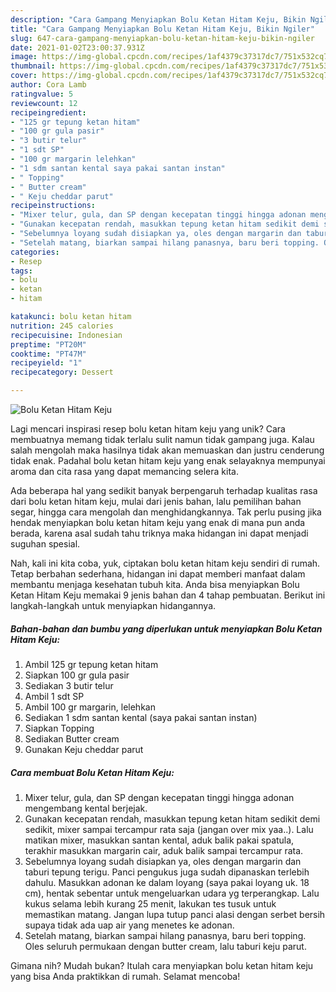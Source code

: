 ```yaml
---
description: "Cara Gampang Menyiapkan Bolu Ketan Hitam Keju, Bikin Ngiler"
title: "Cara Gampang Menyiapkan Bolu Ketan Hitam Keju, Bikin Ngiler"
slug: 647-cara-gampang-menyiapkan-bolu-ketan-hitam-keju-bikin-ngiler
date: 2021-01-02T23:00:37.931Z
image: https://img-global.cpcdn.com/recipes/1af4379c37317dc7/751x532cq70/bolu-ketan-hitam-keju-foto-resep-utama.jpg
thumbnail: https://img-global.cpcdn.com/recipes/1af4379c37317dc7/751x532cq70/bolu-ketan-hitam-keju-foto-resep-utama.jpg
cover: https://img-global.cpcdn.com/recipes/1af4379c37317dc7/751x532cq70/bolu-ketan-hitam-keju-foto-resep-utama.jpg
author: Cora Lamb
ratingvalue: 5
reviewcount: 12
recipeingredient:
- "125 gr tepung ketan hitam"
- "100 gr gula pasir"
- "3 butir telur"
- "1 sdt SP"
- "100 gr margarin lelehkan"
- "1 sdm santan kental saya pakai santan instan"
- " Topping"
- " Butter cream"
- " Keju cheddar parut"
recipeinstructions:
- "Mixer telur, gula, dan SP dengan kecepatan tinggi hingga adonan mengembang kental berjejak."
- "Gunakan kecepatan rendah, masukkan tepung ketan hitam sedikit demi sedikit, mixer sampai tercampur rata saja (jangan over mix yaa..). Lalu matikan mixer, masukkan santan kental, aduk balik pakai spatula, terakhir masukkan margarin cair, aduk balik sampai tercampur rata."
- "Sebelumnya loyang sudah disiapkan ya, oles dengan margarin dan taburi tepung terigu. Panci pengukus juga sudah dipanaskan terlebih dahulu. Masukkan adonan ke dalam loyang (saya pakai loyang uk. 18 cm), hentak sebentar untuk mengeluarkan udara yg terperangkap. Lalu kukus selama lebih kurang 25 menit, lakukan tes tusuk untuk memastikan matang. Jangan lupa tutup panci alasi dengan serbet bersih supaya tidak ada uap air yang menetes ke adonan."
- "Setelah matang, biarkan sampai hilang panasnya, baru beri topping. Oles seluruh permukaan dengan butter cream, lalu taburi keju parut."
categories:
- Resep
tags:
- bolu
- ketan
- hitam

katakunci: bolu ketan hitam 
nutrition: 245 calories
recipecuisine: Indonesian
preptime: "PT20M"
cooktime: "PT47M"
recipeyield: "1"
recipecategory: Dessert

---
```



![Bolu Ketan Hitam Keju](https://img-global.cpcdn.com/recipes/1af4379c37317dc7/751x532cq70/bolu-ketan-hitam-keju-foto-resep-utama.jpg)

Lagi mencari inspirasi resep bolu ketan hitam keju yang unik? Cara membuatnya memang tidak terlalu sulit namun tidak gampang juga. Kalau salah mengolah maka hasilnya tidak akan memuaskan dan justru cenderung tidak enak. Padahal bolu ketan hitam keju yang enak selayaknya mempunyai aroma dan cita rasa yang dapat memancing selera kita.

Ada beberapa hal yang sedikit banyak berpengaruh terhadap kualitas rasa dari bolu ketan hitam keju, mulai dari jenis bahan, lalu pemilihan bahan segar, hingga cara mengolah dan menghidangkannya. Tak perlu pusing jika hendak menyiapkan bolu ketan hitam keju yang enak di mana pun anda berada, karena asal sudah tahu triknya maka hidangan ini dapat menjadi suguhan spesial.




Nah, kali ini kita coba, yuk, ciptakan bolu ketan hitam keju sendiri di rumah. Tetap berbahan sederhana, hidangan ini dapat memberi manfaat dalam membantu menjaga kesehatan tubuh kita. Anda bisa menyiapkan Bolu Ketan Hitam Keju memakai 9 jenis bahan dan 4 tahap pembuatan. Berikut ini langkah-langkah untuk menyiapkan hidangannya.

<!--inarticleads1-->

##### Bahan-bahan dan bumbu yang diperlukan untuk menyiapkan Bolu Ketan Hitam Keju:

1. Ambil 125 gr tepung ketan hitam
1. Siapkan 100 gr gula pasir
1. Sediakan 3 butir telur
1. Ambil 1 sdt SP
1. Ambil 100 gr margarin, lelehkan
1. Sediakan 1 sdm santan kental (saya pakai santan instan)
1. Siapkan  Topping
1. Sediakan  Butter cream
1. Gunakan  Keju cheddar parut




<!--inarticleads2-->

##### Cara membuat Bolu Ketan Hitam Keju:

1. Mixer telur, gula, dan SP dengan kecepatan tinggi hingga adonan mengembang kental berjejak.
1. Gunakan kecepatan rendah, masukkan tepung ketan hitam sedikit demi sedikit, mixer sampai tercampur rata saja (jangan over mix yaa..). Lalu matikan mixer, masukkan santan kental, aduk balik pakai spatula, terakhir masukkan margarin cair, aduk balik sampai tercampur rata.
1. Sebelumnya loyang sudah disiapkan ya, oles dengan margarin dan taburi tepung terigu. Panci pengukus juga sudah dipanaskan terlebih dahulu. Masukkan adonan ke dalam loyang (saya pakai loyang uk. 18 cm), hentak sebentar untuk mengeluarkan udara yg terperangkap. Lalu kukus selama lebih kurang 25 menit, lakukan tes tusuk untuk memastikan matang. Jangan lupa tutup panci alasi dengan serbet bersih supaya tidak ada uap air yang menetes ke adonan.
1. Setelah matang, biarkan sampai hilang panasnya, baru beri topping. Oles seluruh permukaan dengan butter cream, lalu taburi keju parut.




Gimana nih? Mudah bukan? Itulah cara menyiapkan bolu ketan hitam keju yang bisa Anda praktikkan di rumah. Selamat mencoba!
